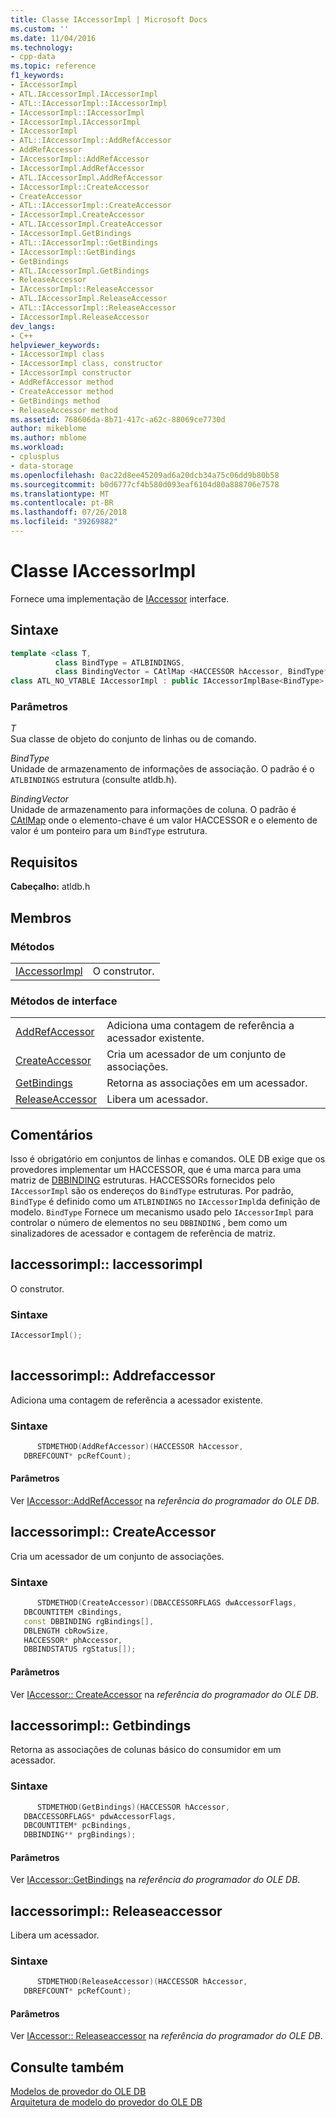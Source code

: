 ```yaml
---
title: Classe IAccessorImpl | Microsoft Docs
ms.custom: ''
ms.date: 11/04/2016
ms.technology:
- cpp-data
ms.topic: reference
f1_keywords:
- IAccessorImpl
- ATL.IAccessorImpl.IAccessorImpl
- ATL::IAccessorImpl::IAccessorImpl
- IAccessorImpl::IAccessorImpl
- IAccessorImpl.IAccessorImpl
- IAccessorImpl
- ATL::IAccessorImpl::AddRefAccessor
- AddRefAccessor
- IAccessorImpl::AddRefAccessor
- IAccessorImpl.AddRefAccessor
- ATL.IAccessorImpl.AddRefAccessor
- IAccessorImpl::CreateAccessor
- CreateAccessor
- ATL::IAccessorImpl::CreateAccessor
- IAccessorImpl.CreateAccessor
- ATL.IAccessorImpl.CreateAccessor
- IAccessorImpl.GetBindings
- ATL::IAccessorImpl::GetBindings
- IAccessorImpl::GetBindings
- GetBindings
- ATL.IAccessorImpl.GetBindings
- ReleaseAccessor
- IAccessorImpl::ReleaseAccessor
- ATL.IAccessorImpl.ReleaseAccessor
- ATL::IAccessorImpl::ReleaseAccessor
- IAccessorImpl.ReleaseAccessor
dev_langs:
- C++
helpviewer_keywords:
- IAccessorImpl class
- IAccessorImpl class, constructor
- IAccessorImpl constructor
- AddRefAccessor method
- CreateAccessor method
- GetBindings method
- ReleaseAccessor method
ms.assetid: 768606da-8b71-417c-a62c-88069ce7730d
author: mikeblome
ms.author: mblome
ms.workload:
- cplusplus
- data-storage
ms.openlocfilehash: 0ac22d8ee45209ad6a20dcb34a75c06dd9b80b58
ms.sourcegitcommit: b0d6777cf4b580d093eaf6104d80a888706e7578
ms.translationtype: MT
ms.contentlocale: pt-BR
ms.lasthandoff: 07/26/2018
ms.locfileid: "39269882"
---
```

# <a name="iaccessorimpl-class"></a>Classe IAccessorImpl
Fornece uma implementação de [IAccessor](https://msdn.microsoft.com/library/ms719672.aspx) interface.  
  
## <a name="syntax"></a>Sintaxe

```cpp
template <class T, 
          class BindType = ATLBINDINGS,
          class BindingVector = CAtlMap <HACCESSOR hAccessor, BindType* pBindingsStructure>>  
class ATL_NO_VTABLE IAccessorImpl : public IAccessorImplBase<BindType>  
```  
  
### <a name="parameters"></a>Parâmetros  
 *T*  
 Sua classe de objeto do conjunto de linhas ou de comando.  
  
 *BindType*  
 Unidade de armazenamento de informações de associação. O padrão é o `ATLBINDINGS` estrutura (consulte atldb.h).  
  
 *BindingVector*  
 Unidade de armazenamento para informações de coluna. O padrão é [CAtlMap](../../atl/reference/catlmap-class.md) onde o elemento-chave é um valor HACCESSOR e o elemento de valor é um ponteiro para um `BindType` estrutura.  
  
## <a name="requirements"></a>Requisitos  
 **Cabeçalho:** atldb.h  

## <a name="members"></a>Membros  
  
### <a name="methods"></a>Métodos  
  
|||  
|-|-|  
|[IAccessorImpl](#iaccessorimpl)|O construtor.|  
  
### <a name="interface-methods"></a>Métodos de interface  
  
|||  
|-|-|  
|[AddRefAccessor](#addrefaccessor)|Adiciona uma contagem de referência a acessador existente.|  
|[CreateAccessor](#createaccessor)|Cria um acessador de um conjunto de associações.|  
|[GetBindings](#getbindings)|Retorna as associações em um acessador.|  
|[ReleaseAccessor](#releaseaccessor)|Libera um acessador.|  
  
## <a name="remarks"></a>Comentários  
 Isso é obrigatório em conjuntos de linhas e comandos. OLE DB exige que os provedores implementar um HACCESSOR, que é uma marca para uma matriz de [DBBINDING](https://msdn.microsoft.com/library/ms716845.aspx) estruturas. HACCESSORs fornecidos pelo `IAccessorImpl` são os endereços do `BindType` estruturas. Por padrão, `BindType` é definido como um `ATLBINDINGS` no `IAccessorImpl`da definição de modelo. `BindType` Fornece um mecanismo usado pelo `IAccessorImpl` para controlar o número de elementos no seu `DBBINDING` , bem como um sinalizadores de acessador e contagem de referência de matriz.  

## <a name="iaccessorimpl"></a> Iaccessorimpl:: Iaccessorimpl
O construtor.  
  
### <a name="syntax"></a>Sintaxe  
  
```cpp
IAccessorImpl();  
  
```  

## <a name="addrefaccessor"></a> Iaccessorimpl:: Addrefaccessor
Adiciona uma contagem de referência a acessador existente.  
  
### <a name="syntax"></a>Sintaxe  
  
```cpp
      STDMETHOD(AddRefAccessor)(HACCESSOR hAccessor,  
   DBREFCOUNT* pcRefCount);  
```  
  
#### <a name="parameters"></a>Parâmetros  
 Ver [IAccessor::AddRefAccessor](https://msdn.microsoft.com/library/ms714978.aspx) na *referência do programador do OLE DB*.

## <a name="createaccessor"></a> Iaccessorimpl:: CreateAccessor
Cria um acessador de um conjunto de associações.  
  
### <a name="syntax"></a>Sintaxe  
  
```cpp
      STDMETHOD(CreateAccessor)(DBACCESSORFLAGS dwAccessorFlags,  
   DBCOUNTITEM cBindings,  
   const DBBINDING rgBindings[],  
   DBLENGTH cbRowSize,  
   HACCESSOR* phAccessor,  
   DBBINDSTATUS rgStatus[]);  
```  
  
#### <a name="parameters"></a>Parâmetros  
 Ver [IAccessor:: CreateAccessor](https://msdn.microsoft.com/library/ms720969.aspx) na *referência do programador do OLE DB*.  

## <a name="getbindings"></a> Iaccessorimpl:: Getbindings
Retorna as associações de colunas básico do consumidor em um acessador.  
  
### <a name="syntax"></a>Sintaxe  
  
```cpp
      STDMETHOD(GetBindings)(HACCESSOR hAccessor,  
   DBACCESSORFLAGS* pdwAccessorFlags,  
   DBCOUNTITEM* pcBindings,  
   DBBINDING** prgBindings);  
```  
  
#### <a name="parameters"></a>Parâmetros  
 Ver [IAccessor::GetBindings](https://msdn.microsoft.com/library/ms721253.aspx) na *referência do programador do OLE DB*. 

## <a name="releaseaccessor"></a> Iaccessorimpl:: Releaseaccessor
Libera um acessador.  
  
### <a name="syntax"></a>Sintaxe  
  
```cpp
      STDMETHOD(ReleaseAccessor)(HACCESSOR hAccessor,  
   DBREFCOUNT* pcRefCount);  
```  
  
#### <a name="parameters"></a>Parâmetros  
 Ver [IAccessor:: Releaseaccessor](https://msdn.microsoft.com/library/ms719717.aspx) na *referência do programador do OLE DB*.
  
## <a name="see-also"></a>Consulte também  
 [Modelos de provedor do OLE DB](../../data/oledb/ole-db-provider-templates-cpp.md)   
 [Arquitetura de modelo do provedor do OLE DB](../../data/oledb/ole-db-provider-template-architecture.md)
